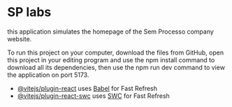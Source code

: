 # SP labs

this application simulates the homepage of the Sem Processo company website.

To run this project on your computer, download the files from GitHub, open this project in your editing program and use the npm install command to download all its dependencies, then use the npm run dev command to view the application on port 5173.

- [@vitejs/plugin-react](https://github.com/vitejs/vite-plugin-react/blob/main/packages/plugin-react/README.md) uses [Babel](https://babeljs.io/) for Fast Refresh
- [@vitejs/plugin-react-swc](https://github.com/vitejs/vite-plugin-react-swc) uses [SWC](https://swc.rs/) for Fast Refresh

